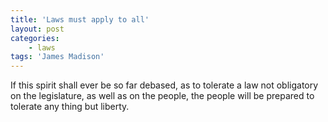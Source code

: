 ```yaml
---
title: 'Laws must apply to all'
layout: post
categories:
    - laws
tags: 'James Madison'
---
```


If this spirit shall ever be so far debased, as to tolerate a law not obligatory on the legislature, as well as on the people, the people will be prepared to tolerate any thing but liberty.
